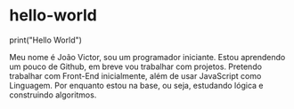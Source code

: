 # hello-world

print("Hello World")

Meu nome é João Victor, sou um programador iniciante.
Estou aprendendo um pouco de Github, em breve vou trabalhar com projetos.
Pretendo trabalhar com Front-End inicialmente, além de usar JavaScript como Linguagem.
Por enquanto estou na base, ou seja, estudando lógica e construindo algoritmos.
